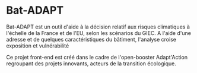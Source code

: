 # Bat-ADAPT

Bat-ADAPT est un outil d'aide à la décision relatif aux risques climatiques à l'échelle de la France et de l'EU, selon les scénarios du GIEC. A l'aide d'une adresse et de quelques caractéristiques du bâtiment, l'analyse croise exposition et vulnérabilité

Ce projet front-end est créé dans le cadre de l'open-booster Adapt'Action regroupant des projets innovants, acteurs de la transition écologique.
